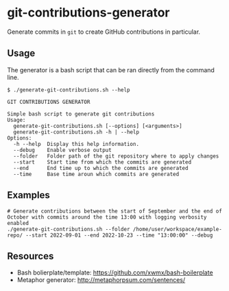 # git-contributions-generator

Generate commits in `git` to create GitHub contributions in particular.

## Usage

The generator is a bash script that can be ran directly from the command line.

```
$ ./generate-git-contributions.sh --help

GIT CONTRIBUTIONS GENERATOR

Simple bash script to generate git contributions
Usage:
  generate-git-contributions.sh [--options] [<arguments>]
  generate-git-contributions.sh -h | --help
Options:
  -h --help  Display this help information.
  --debug    Enable verbose output
  --folder   Folder path of the git repository where to apply changes
  --start    Start time from which the commits are generated
  --end      End time up to which the commits are generated
  --time     Base time aroun which commits are generated
```

## Examples

```
# Generate contributions between the start of September and the end of October with commits around the time 13:00 with logging verbosity enabled
./generate-git-contributions.sh --folder /home/user/workspace/example-repo/ --start 2022-09-01 --end 2022-10-23 --time "13:00:00" --debug
```

## Resources

- Bash bolierplate/template: https://github.com/xwmx/bash-boilerplate
- Metaphor generator: http://metaphorpsum.com/sentences/
